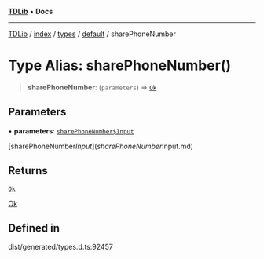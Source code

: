 [**TDLib**](../../../../../../README.md) • **Docs**

***

[TDLib](../../../../../../modules.md) / [index](../../../../../README.md) / [types](../../../README.md) / [default](../README.md) / sharePhoneNumber

# Type Alias: sharePhoneNumber()

> **sharePhoneNumber**: (`parameters`) => [`Ok`](Ok.md)

## Parameters

• **parameters**: [`sharePhoneNumber$Input`](sharePhoneNumber$Input.md)

[sharePhoneNumber$Input](sharePhoneNumber$Input.md)

## Returns

[`Ok`](Ok.md)

[Ok](Ok.md)

## Defined in

dist/generated/types.d.ts:92457
